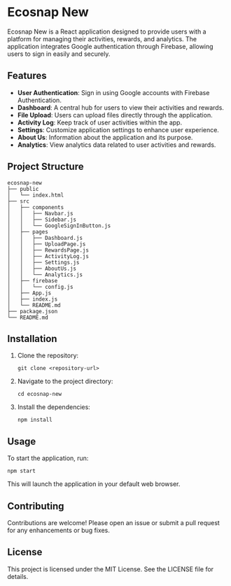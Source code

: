 # Ecosnap New

Ecosnap New is a React application designed to provide users with a platform for managing their activities, rewards, and analytics. The application integrates Google authentication through Firebase, allowing users to sign in easily and securely.

## Features

- **User Authentication**: Sign in using Google accounts with Firebase Authentication.
- **Dashboard**: A central hub for users to view their activities and rewards.
- **File Upload**: Users can upload files directly through the application.
- **Activity Log**: Keep track of user activities within the app.
- **Settings**: Customize application settings to enhance user experience.
- **About Us**: Information about the application and its purpose.
- **Analytics**: View analytics data related to user activities and rewards.

## Project Structure

```
ecosnap-new
├── public
│   └── index.html
├── src
│   ├── components
│   │   ├── Navbar.js
│   │   ├── Sidebar.js
│   │   └── GoogleSignInButton.js
│   ├── pages
│   │   ├── Dashboard.js
│   │   ├── UploadPage.js
│   │   ├── RewardsPage.js
│   │   ├── ActivityLog.js
│   │   ├── Settings.js
│   │   ├── AboutUs.js
│   │   └── Analytics.js
│   ├── firebase
│   │   └── config.js
│   ├── App.js
│   ├── index.js
│   └── README.md
├── package.json
└── README.md
```

## Installation

1. Clone the repository:
   ```
   git clone <repository-url>
   ```
2. Navigate to the project directory:
   ```
   cd ecosnap-new
   ```
3. Install the dependencies:
   ```
   npm install
   ```

## Usage

To start the application, run:
```
npm start
```
This will launch the application in your default web browser.

## Contributing

Contributions are welcome! Please open an issue or submit a pull request for any enhancements or bug fixes.

## License

This project is licensed under the MIT License. See the LICENSE file for details.